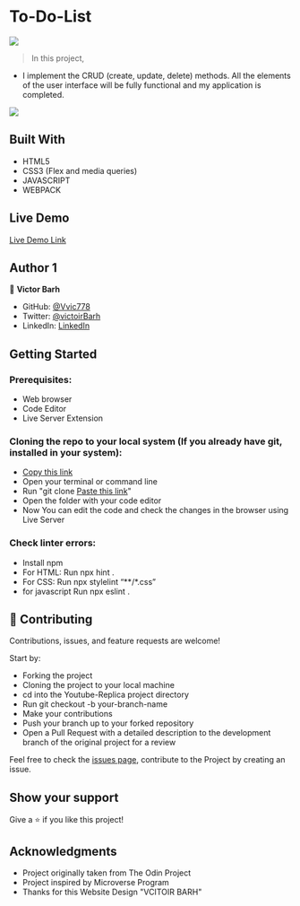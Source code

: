 # To-Do-List

![](https://img.shields.io/badge/Microverse-blueviolet)

> In this project, 
- I implement the CRUD (create, update, delete) methods. All the elements of the user interface will be fully functional and my application is completed.


![](img/screen)
## Built With

- HTML5
- CSS3 (Flex and media queries)
- JAVASCRIPT
- WEBPACK
## Live Demo

[Live Demo Link](https://cocky-joliot-5d43a7.netlify.app/)

## Author 1

👤 **Victor Barh**

- GitHub: [@Vvic778](https://github.com/vic778)
- Twitter: [@victoirBarh](https://twitter.com/)
- LinkedIn: [LinkedIn](https://linkedin.com/in/victoir-barh)

## Getting Started

### Prerequisites:

- Web browser
- Code Editor
- Live Server Extension

### Cloning the repo to your local system (If you already have git, installed in your system):

- [Copy this link](https://github.com/vic778/To-Do-List/tree/develop)
- Open your terminal or command line
- Run "git clone [Paste this link](https://github.com/vic778/To-Do-List/tree/develop)"
- Open the folder with your code editor
- Now You can edit the code and check the changes in the browser using Live Server

### Check linter errors:

- Install npm
- For HTML: Run npx hint .
- For CSS: Run npx stylelint “**/*.css”
- for javascript Run npx eslint .

## 🤝 Contributing

Contributions, issues, and feature requests are welcome!

Start by:

- Forking the project
- Cloning the project to your local machine
- cd into the Youtube-Replica project directory
- Run git checkout -b your-branch-name
- Make your contributions
- Push your branch up to your forked repository
- Open a Pull Request with a detailed description to the development branch of the original project for a review

Feel free to check the [issues page](), contribute to the Project by creating an issue.


## Show your support

Give a ⭐️ if you like this project!

## Acknowledgments
- Project originally taken from The Odin Project
- Project inspired by Microverse Program
- Thanks for this Website Design "VCITOIR BARH"

